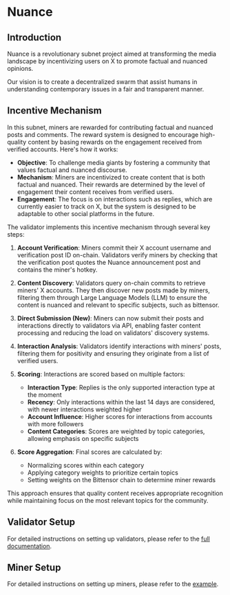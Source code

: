 # Nuance

## Introduction

Nuance is a revolutionary subnet project aimed at transforming the media landscape by incentivizing users on X to promote factual and nuanced opinions.

Our vision is to create a decentralized swarm that assist humans in understanding contemporary issues in a fair and transparent manner.

## Incentive Mechanism

In this subnet, miners are rewarded for contributing factual and nuanced posts and comments. The reward system is designed to encourage high-quality content by basing rewards on the engagement received from verified accounts. Here's how it works:

- **Objective**: To challenge media giants by fostering a community that values factual and nuanced discourse.
- **Mechanism**: Miners are incentivized to create content that is both factual and nuanced. Their rewards are determined by the level of engagement their content receives from verified users.
- **Engagement**: The focus is on interactions such as replies, which are currently easier to track on X, but the system is designed to be adaptable to other social platforms in the future.

The validator implements this incentive mechanism through several key steps:

1. **Account Verification**: Miners commit their X account username and verification post ID on-chain. Validators verify miners by checking that the verification post quotes the Nuance announcement post and contains the miner's hotkey.

2. **Content Discovery**: Validators query on-chain commits to retrieve miners' X accounts. They then discover new posts made by miners, filtering them through Large Language Models (LLM) to ensure the content is nuanced and relevant to specific subjects, such as bittensor.

3. **Direct Submission (New)**: Miners can now submit their posts and interactions directly to validators via API, enabling faster content processing and reducing the load on validators' discovery systems.

4. **Interaction Analysis**: Validators identify interactions with miners' posts, filtering them for positivity and ensuring they originate from a list of verified users.

5. **Scoring**: Interactions are scored based on multiple factors:
   - **Interaction Type**: Replies is the only supported interaction type at the moment
   - **Recency**: Only interactions within the last 14 days are considered, with newer interactions weighted higher
   - **Account Influence**: Higher scores for interactions from accounts with more followers
   - **Content Categories**: Scores are weighted by topic categories, allowing emphasis on specific subjects

6. **Score Aggregation**: Final scores are calculated by:
   - Normalizing scores within each category
   - Applying category weights to prioritize certain topics
   - Setting weights on the Bittensor chain to determine miner rewards

This approach ensures that quality content receives appropriate recognition while maintaining focus on the most relevant topics for the community.

## Validator Setup

For detailed instructions on setting up validators, please refer to the [full documentation](docs/validators.md).

## Miner Setup

For detailed instructions on setting up miners, please refer to the [example](examples/Nuance_Signup.ipynb).